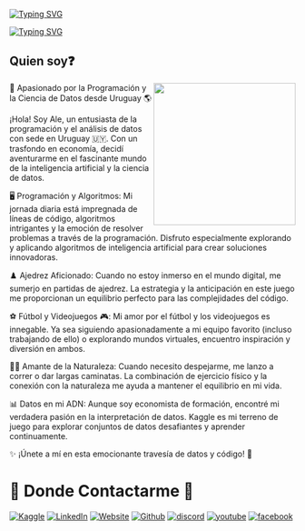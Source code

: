 
[![Typing SVG](https://readme-typing-svg.demolab.com?font=Righteous&size=35&vCenter=true&width=500&height=70&duration=4000&pause=3000&color=FF081B&&lines=Ale+uy)](https://git.io/typing-svg)

[![Typing SVG](https://readme-typing-svg.demolab.com?font=Righteous&size=35&vCenter=true&width=500&height=70&duration=4000&pause=3000&lines=Cient%C3%ADfico+de+Datos)](https://git.io/typing-svg)

## Quien soy❓

<picture> <img align="right" src="https://github.com/7oSkaaa/7oSkaaa/blob/main/Images/Right_Side.gif?raw=true" width = 250px></picture>

🚀 Apasionado por la Programación y la Ciencia de Datos desde Uruguay 🌎

¡Hola! Soy Ale, un entusiasta de la programación y el análisis de datos con sede en Uruguay 🇺🇾. Con un trasfondo en economía, decidí aventurarme en el fascinante mundo de la inteligencia artificial y la ciencia de datos.

🖥️ Programación y Algoritmos:
Mi jornada diaria está impregnada de líneas de código, algoritmos intrigantes y la emoción de resolver problemas a través de la programación. Disfruto especialmente explorando y aplicando algoritmos de inteligencia artificial para crear soluciones innovadoras.

♟️ Ajedrez Aficionado:
Cuando no estoy inmerso en el mundo digital, me sumerjo en partidas de ajedrez. La estrategia y la anticipación en este juego me proporcionan un equilibrio perfecto para las complejidades del código.

⚽ Fútbol y Videojuegos 🎮:
Mi amor por el fútbol y los videojuegos es innegable. Ya sea siguiendo apasionadamente a mi equipo favorito (incluso trabajando de ello) o explorando mundos virtuales, encuentro inspiración y diversión en ambos.

🏃‍♂️ Amante de la Naturaleza:
Cuando necesito despejarme, me lanzo a correr o dar largas caminatas. La combinación de ejercicio físico y la conexión con la naturaleza me ayuda a mantener el equilibrio en mi vida.

📊 Datos en mi ADN:
Aunque soy economista de formación, encontré mi verdadera pasión en la interpretación de datos. Kaggle es mi terreno de juego para explorar conjuntos de datos desafiantes y aprender continuamente.

✨ ¡Únete a mí en esta emocionante travesía de datos y código! 🚀

# 📎 Donde Contactarme 📎

[![Kaggle](https://img.shields.io/badge/Kaggle-%2320BEFF.svg?logo=Kaggle&logoColor=white)](https://www.kaggle.com/lasm1984) [![LinkedIn](https://img.shields.io/badge/LinkedIn-%230077B5.svg?logo=linkedin&logoColor=white)](https://www.linkedin.com/in/ale-uy/) [![Website](https://img.shields.io/badge/Website-%2302569B.svg?logo=flutter&logoColor=white)](https://ale-uy.github.io/) [![Github](https://img.shields.io/badge/Github-%23181717.svg?logo=github&logoColor=white)](https://ale-uy.github.io/) [![discord](https://img.shields.io/badge/Discord-%230866FF.svg?logo=discord&logoColor=white)](https://discord.com/users/ale_uy_) [![youtube](https://img.shields.io/badge/Youtube-%23FF0000.svg?logo=youtube&logoColor=white)](https://www.youtube.com/@Pythonisandote/videos) [![facebook](https://img.shields.io/badge/Facebook-%230866FF.svg?logo=facebook&logoColor=white)](https://www.facebook.com/profile.php?id=100091887012850)
